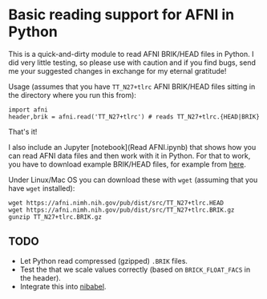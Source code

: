 
# Basic reading support for AFNI in Python

This is a quick-and-dirty module to read AFNI BRIK/HEAD files in Python. I did very little testing, so please use with caution and if you find bugs, send me your suggested changes in exchange for my eternal gratitude!



Usage (assumes that you have `TT_N27+tlrc` AFNI BRIK/HEAD files sitting in the directory where you run this from):

```{python}
import afni
header,brik = afni.read('TT_N27+tlrc') # reads TT_N27+tlrc.{HEAD|BRIK}
```

That's it!

I also include an Jupyter [notebook](Read AFNI.ipynb) that shows how you can read AFNI data files and then work with it in Python. For that to work, you have to download example BRIK/HEAD files, for example from [here](https://afni.nimh.nih.gov/pub/dist/src/).

Under Linux/Mac OS you can download these with `wget` (assuming that you have `wget` installed):

```
wget https://afni.nimh.nih.gov/pub/dist/src/TT_N27+tlrc.HEAD
wget https://afni.nimh.nih.gov/pub/dist/src/TT_N27+tlrc.BRIK.gz
gunzip TT_N27+tlrc.BRIK.gz
```




## TODO

* Let Python read compressed (gzipped) `.BRIK` files.
* Test the that we scale values correctly (based on `BRICK_FLOAT_FACS` in the header).
* Integrate this into [nibabel](http://nipy.org/nibabel/).
